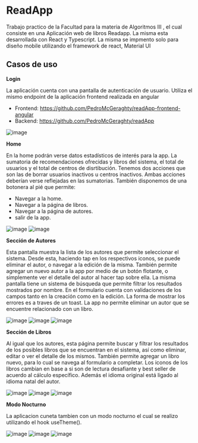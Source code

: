 # ReadApp

Trabajo practico de la Facultad para la materia de Algoritmos III , el cual consiste en una Aplicación web de libros Readapp. La misma esta desarrollada con React y Typescript. La misma se impmento solo para diseño mobile utilizando el framework de react, Material UI
## Casos de uso

**Login**

La aplicación cuenta con una pantalla de autenticación de usuario. Utiliza el mismo endpoint de la aplicación frontend realizada en angular 
- Frontend: https://github.com/PedroMcGeraghty/readApp-frontend-angular
- Backend: https://github.com/PedroMcGeraghty/readApp

![image](https://github.com/user-attachments/assets/ee80bfa9-4f97-4523-8d8e-d99f8e67a84f)


**Home**

En la home podrán verse datos estadísticos de interés para la app. La sumatoria de recomendaciones ofrecidas  y libros del sistema, el total de usuarios y el total de centros de disrtibución. Tenemos dos acciones que son las de borrar usuarios inactivos u centros inactivos. Ambas acciones deberían verse reflejadas en las sumatorias. También disponemos de una botonera al pié que permite:

- Navegar a la home.
- Navegar a la página de libros.
- Navegar a la página de autores.
- salir de la app.

![image](https://github.com/user-attachments/assets/0106421f-cffd-4914-a1dd-597d3696d79a)
![image](https://github.com/user-attachments/assets/ec929fc3-3075-4e02-b1fc-7b2b749286b4)

**Sección de Autores**

Esta pantalla muestra la lista de los autores que permite seleccionar el sistema. Desde esta, haciendo tap en los respectivos iconos, se puede eliminar el autor, o navegar a la edición de la misma. También permite agregar un nuevo autor a la app por medio de un botón flotante, o simplemente ver el detalle del autor al hacer tap sobre ella.
La misma pantalla tiene un sistema de búsqueda que permite filtrar los resultados mostrados por nombre.
En el formulario cuenta con validaciones de los campos tanto en la creación como en la edición. La forma de mostrar los errores es a traves de un toast. La app no permite eliminar un autor que se encuentre relacionado con un libro.

![image](https://github.com/user-attachments/assets/53ee613d-fc2d-4ddb-8aa8-a7624a0a6380)
![image](https://github.com/user-attachments/assets/d7e0b834-0ab3-4abf-aef7-df3fe4e01c1c)
![image](https://github.com/user-attachments/assets/68fd30e9-4ce0-4bcc-b8a9-b26b9f4b81be)

**Sección de Libros**

Al igual que los autores, esta página permite buscar y filtrar los resultados de los posibles libros que se encuentran en el sistema, así como eliminar, editar o ver el detalle de los mismos. 
También permite agregar un libro nuevo, para lo cual se navega al formulario a completar. Los iconos de los libros cambian en base a si son  de lectura desafiante y best seller de acuerdo al cálculo específico. Además el idioma original está ligado al idioma natal del autor. 

![image](https://github.com/user-attachments/assets/4d0ff2f7-4cbb-41f8-b2ad-13038c28bb9f)
![image](https://github.com/user-attachments/assets/0298bfcb-2c29-41d9-be3d-2f4d8a048daa)
![image](https://github.com/user-attachments/assets/d909a098-c241-44df-b604-8cef3982e6fa)

**Modo Nocturno**

La aplicacion cuneta tambien con un modo nocturno el cual se realizo utilizando el hook useTheme().

![image](https://github.com/user-attachments/assets/074e17b7-f55b-45d0-bef6-2346740b0f69)
![image](https://github.com/user-attachments/assets/d35aaf58-a6dd-4dc8-b2f1-7114edbf95f2)
![image](https://github.com/user-attachments/assets/5aa5579a-3114-4f70-b0e2-4825fd87edff)









